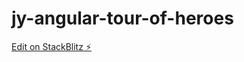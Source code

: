 # jy-angular-tour-of-heroes

[Edit on StackBlitz ⚡️](https://stackblitz.com/edit/jy-angular-tour-of-heroes)